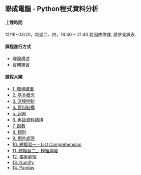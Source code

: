 ## 聯成電腦 - Python程式資料分析

#### 上課時間

12/19~03/20，每週二、四，18:40 ~ 21:40
若因故停課, 請參見課表.

#### 課程進行方式

- 理論講述
- 實務練習

#### 課程大綱
- [1. 環境建置](http://mirdex.github.io/Python_2024121903/1.%20environment.slides.html)
- [2. 基本概念](http://mirdex.github.io/Python_2024121903/2.%20basic%20concept.slides.html)
- [3. 流程控制](http://mirdex.github.io/Python_2024121903/3.%20流程控制(Q).slides.html)
- [4. 資料結構](http://mirdex.github.io/Python_2024121903/4.%20資料結構_Q.slides.html)
- [5. 迴圈](http://mirdex.github.io/Python_2024121903/5.%20迴圈_Q.slides.html)
- [6. 再談資料結構](http://mirdex.github.io/Python_2024121903/6.%20再談資料結構_Q.slides.html)
- [7. 函數](http://mirdex.github.io/Python_2024121903/7.%20函數_Q.slides.html)
- [8. 類別](http://mirdex.github.io/Python_2024121903/8.%20類別_Q.slides.html)
- [9. 例外處理](http://mirdex.github.io/Python_2024121903/9.%20例外處理.slides.html)
- [10. 總複習一 - List Comprehension](http://mirdex.github.io/Python_2024121903/10.%20總複習一_Comprehension_Q.slides.html)
- [11. 總複習二_- 模組開發](http://mirdex.github.io/Python_2024121903/11.%20總複習二_模組開發_Q.slides.html)
- [12. 檔案處理](http://mirdex.github.io/Python_2024121903/12.%20檔案處理_Q.slides.html)
- [13. NumPy](http://mirdex.github.io/Python_2024121903/13.%20NumPy_Q.slides.html)
- [14. Pandas](http://mirdex.github.io/Python_2024121903/14.%20Pandas_Q.slides.html)
